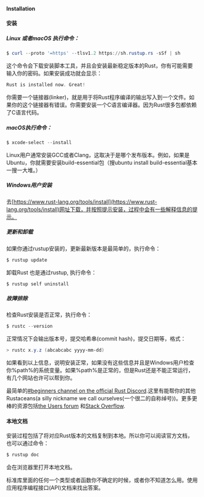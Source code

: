 #### Installation

#### 安装

##### Linux 或者macOS 执行命令：

```powershell
$ curl --proto '=https' --tlsv1.2 https://sh.rustup.rs -sSf | sh
```

这个命令会下载安装脚本工具，并且会安装最新稳定版本的Rust，你有可能需要输入你的密码。如果安装成功就会显示：

```powershell
Rust is installed now. Great!
```

你需要一个链接器(linker)，就是用于将Rust程序编译的输出写入到一个文件。如果你的这个链接器有错误。你需要安装一个C语言编译器。因为Rust很多包都依赖了C语言代码。

##### macOS执行命令：

```powershell
$ xcode-select --install
```

Linux用户通常安装GCC或者Clang，这取决于是哪个发布版本。例如，如果是Ubuntu，你就需要安装build-essential包（搜ubuntu install build-essential基本一搜一大堆。）

##### Windows用户安装

去[https://www.rust-lang.org/tools/install](https://www.rust-lang.org/tools/install)网址下载，并按照提示安装，过程中会有一些解释信息的提示。

##### 更新和卸载

如果你通过rustup安装的，更新最新版本是最简单的，执行命令：

```powershell
$ rustup update
```

卸载Rust 也是通过rustup, 执行命令：

```powershell
$ rustup self uninstall
```

##### 故障排除

检查Rust安装是否正常，执行命令：

```powershell
$ rustc --version
```

正常情况下会输出版本号，提交哈希串(commit hash)，提交日期等，格式：

```powershell
> rustc x.y.z (abcabcabc yyyy-mm-dd)
```

如果看到以上信息，说明安装正常，如果没有这些信息并且是Windows用户检查你%path%的系统变量。如果%path%是正常的，但是Rust还是不能正常运行，有几个网站也许可以帮到你。

最简单的[#beginners channel on the official Rust Discord](https://discord.com/invite/rust-lang).这里有能帮你的其他Rustaceans(a silly nickname we call ourselves(一个很二的自称绰号))。更多更棒的资源包括[the Users forum](https://users.rust-lang.org/) 和[Stack Overflow](https://stackoverflow.com/questions/tagged/rust).

#### 本地文档

安装过程包括了将对应Rust版本的文档复制到本地。所以你可以阅读官方文档，也可以通过命令：

```powershell
$ rustup doc
```

会在浏览器里打开本地文档。

标准库里面的任何一个类型或者函数你不确定的时候，或者你不知道怎么用。使用应用程序编程接口(API)文档来找出答案。